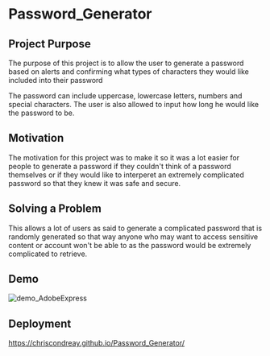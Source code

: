 # Password_Generator

## Project Purpose
The purpose of this project is to allow the user to generate a password based on alerts and confirming what types of characters they would like included into their password

The password can include uppercase, lowercase letters, numbers and special characters. The user is also allowed to input how long he would like the password to be.

## Motivation
The motivation for this project was to make it so it was a lot easier for people to generate a password if they couldn't think of a password themselves or if they would like to interperet an extremely complicated password so that they knew it was safe and secure.

## Solving a Problem 
This allows a lot of users as said to generate a complicated password that is randomly generated so that way anyone who may want to access sensitive content or account won't be able to as the password would be extremely complicated to retrieve.

## Demo
![demo_AdobeExpress](https://user-images.githubusercontent.com/76202959/176179889-daa68495-6fce-4d4c-80d3-c236d83c36f5.gif)


## Deployment
https://chriscondreay.github.io/Password_Generator/
